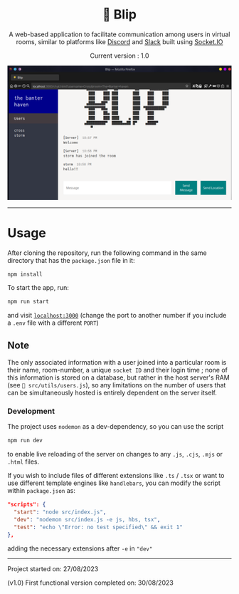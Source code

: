<div align="center">
<h1>📣 Blip</h1>

A web-based application to facilitate communication among users
in virtual rooms, similar to platforms like
[Discord](https://discord.com/) and
[Slack](https://slack.com/intl/en-in) built
using [Socket.IO](https://socket.io/)

Current version : 1.0

![Blip](./images/screenshot.png)

</div>

---

# Usage

After cloning the repository, run the following command in the same directory
that has the `package.json` file in it:

```zsh
npm install
```

To start the app, run:

```zsh
npm run start
```

and visit [`localhost:3000`](http://localhost:3000/)
(change the port to another number if
you include a `.env` file with a different `PORT`)

## Note

The only associated information with a user joined into a
particular room is their name, room-number, a unique `socket ID`
and their login time ; none of this information is stored on a database,
but rather in the host server's RAM (see `📁 src/utils/users.js`), so
any limitations on the number of users that can be simultaneously hosted
is entirely dependent on the server itself.

### Development

The project uses `nodemon` as a dev-dependency, so you can use the
script

```zsh
npm run dev
```

to enable live reloading of the server on changes to any `.js`, `.cjs`, `.mjs`
or `.html` files.

If you wish to include files of different extensions like `.ts` / `.tsx` or want
to use different template engines like `handlebars`, you can modify
the script within `package.json` as:

```json
"scripts": {
  "start": "node src/index.js",
  "dev": "nodemon src/index.js -e js, hbs, tsx",
  "test": "echo \"Error: no test specified\" && exit 1"
},
```

adding the necessary extensions after `-e` in `"dev"`

---
Project started on: 27/08/2023

(v1.0) First functional version completed on: 30/08/2023
